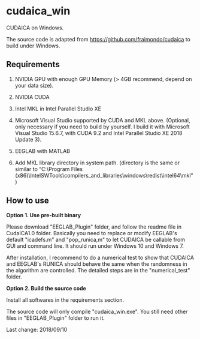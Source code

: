 # cudaica_win
CUDAICA on Windows.

The source code is adapted from <https://github.com/fraimondo/cudaica> to build under Windows.

## Requirements

1. NVIDIA GPU with enough GPU Memory (> 4GB recommend, depend on your data size).

2. NVIDIA CUDA

3. Intel MKL in Intel Parallel Studio XE

4. Microsoft Visual Studio supported by CUDA and MKL above. (Optional, only necessary if you need to build by yourself. I build it with Microsoft Visual Studio 15.6.7, with CUDA 9.2 and Intel Parallel Studio XE 2018 Update 3).

5. EEGLAB with MATLAB

6. Add MKL library directory in system path. (directory is the same or similar to “C:\Program Files (x86)\IntelSWTools\compilers_and_libraries\windows\redist\intel64\mkl”)


## How to use

**Option 1. Use pre-built binary**

Please download "EEGLAB_Plugin" folder, and follow the readme file in CudaICA1.0 folder. Basically you need to replace or modify EEGLAB's default "icadefs.m" and "pop_runica,m" to let CUDAICA be callable from GUI and command line. It should run under Windows 10 and Windows 7.

After installation, I recommend to do a numerical test to show that CUDAICA and EEGLAB's RUNICA should behave the same when the randomness in the algorithm are controlled. The detailed steps are in the "numerical_test" folder.


**Option 2. Build the source code**

Install all softwares in the requirements section.

The source code will only compile "cudaica_win.exe". You still need other files in "EEGLAB_Plugin" folder to run it.

Last change: 2018/09/10
